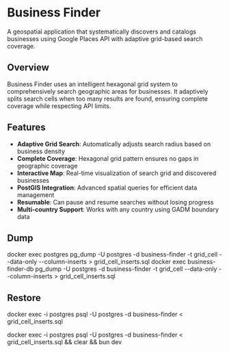 # Business Finder

A geospatial application that systematically discovers and catalogs businesses using Google Places API with adaptive grid-based search coverage.

## Overview

Business Finder uses an intelligent hexagonal grid system to comprehensively search geographic areas for businesses. It adaptively splits search cells when too many results are found, ensuring complete coverage while respecting API limits.

## Features

- **Adaptive Grid Search**: Automatically adjusts search radius based on business density
- **Complete Coverage**: Hexagonal grid pattern ensures no gaps in geographic coverage
- **Interactive Map**: Real-time visualization of search grid and discovered businesses
- **PostGIS Integration**: Advanced spatial queries for efficient data management
- **Resumable**: Can pause and resume searches without losing progress
- **Multi-country Support**: Works with any country using GADM boundary data


## Dump

docker exec postgres pg_dump -U postgres -d business-finder -t grid_cell --data-only --column-inserts > grid_cell_inserts.sql
docker exec business-finder-db pg_dump -U postgres -d business-finder -t grid_cell --data-only --column-inserts > grid_cell_inserts.sql

## Restore

docker exec -i postgres psql -U postgres -d business-finder < grid_cell_inserts.sql

docker exec -i postgres psql -U postgres -d business-finder < grid_cell_inserts.sql && clear && bun dev

